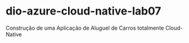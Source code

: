 # dio-azure-cloud-native-lab07
 Construção de uma Aplicação de Aluguel de Carros totalmente Cloud-Native
